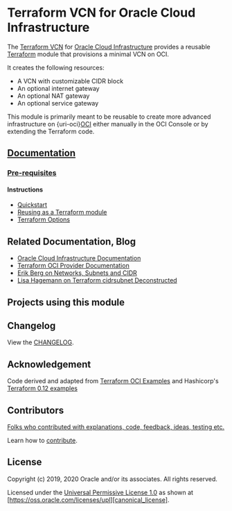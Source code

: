 # Terraform VCN for Oracle Cloud Infrastructure

[changelog]: https://github.com/oracle-terraform-modules/terraform-oci-vcn/blob/master/CHANGELOG.adoc
[contributing]: https://github.com/oracle-terraform-modules/terraform-oci-vcn/blob/master/CONTRIBUTING.adoc
[contributors]: https://github.com/oracle-terraform-modules/terraform-oci-vcn/blob/master/CONTRIBUTORS.adoc
[docs]: https://github.com/oracle-terraform-modules/terraform-oci-vcn/tree/master/docs

[license]: https://github.com/oracle-terraform-modules/terraform-oci-vcn/blob/master/LICENSE
[canonical_license]: https://oss.oracle.com/licenses/upl/

[oci]: https://cloud.oracle.com/cloud-infrastructure
[oci_documentation]: https://docs.cloud.oracle.com/iaas/Content/home.htm

[oracle]: https://www.oracle.com
[prerequisites]: https://github.com/oracle-terraform-modules/terraform-oci-vcn/blob/master/docs/prerequisites.adoc

[quickstart]: https://github.com/oracle-terraform-modules/terraform-oci-vcn/blob/master/docs/quickstart.adoc
[repo]: https://github.com/oracle/terraform-oci-vcn
[reuse]: https://github.com/oracle/terraform-oci-vcn/examples/db
[subnets]: https://erikberg.com/notes/networks.html
[terraform]: https://www.terraform.io
[terraform_cidr_subnet]: http://blog.itsjustcode.net/blog/2017/11/18/terraform-cidrsubnet-deconstructed/
[terraform_hashircorp_examples]: https://github.com/hashicorp/terraform-guides/tree/master/infrastructure-as-code/terraform-0.12-examples
[terraform_oci]: https://www.terraform.io/docs/providers/oci/index.html
[terraform_options]: https://github.com/oracle-terraform-modules/terraform-oci-vcn/blob/master/docs/terraformoptions.adoc
[terraform_oci_examples]: https://github.com/terraform-providers/terraform-provider-oci/tree/master/examples
[terraform_oci_oke]: https://github.com/oracle-terraform-modules/terraform-oci-oke

The [Terraform VCN][repo] for [Oracle Cloud Infrastructure][OCI] provides a reusable [Terraform][terraform] module that provisions a minimal VCN on OCI.

It creates the following resources:

* A VCN with customizable CIDR block
* An optional internet gateway
* An optional NAT gateway
* An optional service gateway

This module is primarily meant to be reusable to create more advanced infrastructure on {uri-oci}[OCI] either manually in the OCI Console or by extending the Terraform code.

## [Documentation][docs]

### [Pre-requisites][prerequisites]

#### Instructions
- [Quickstart][quickstart]
- [Reusing as a Terraform module][reuse]
- [Terraform Options][terraform_options]

## Related Documentation, Blog
- [Oracle Cloud Infrastructure Documentation][oci_documentation]
- [Terraform OCI Provider Documentation][terraform_oci]
- [Erik Berg on Networks, Subnets and CIDR][subnets]
- [Lisa Hagemann on Terraform cidrsubnet Deconstructed][terraform_cidr_subnet]

## Projects using this module

## Changelog

View the [CHANGELOG][changelog].

## Acknowledgement

Code derived and adapted from [Terraform OCI Examples][terraform_oci_examples] and Hashicorp's [Terraform 0.12 examples][terraform_oci_examples]

## Contributors

[Folks who contributed with explanations, code, feedback, ideas, testing etc.][contributors]

Learn how to [contribute][contributing].

## License

Copyright (c) 2019, 2020 Oracle and/or its associates. All rights reserved.

Licensed under the [Universal Permissive License 1.0][license] as shown at 
[https://oss.oracle.com/licenses/upl][canonical_license].
